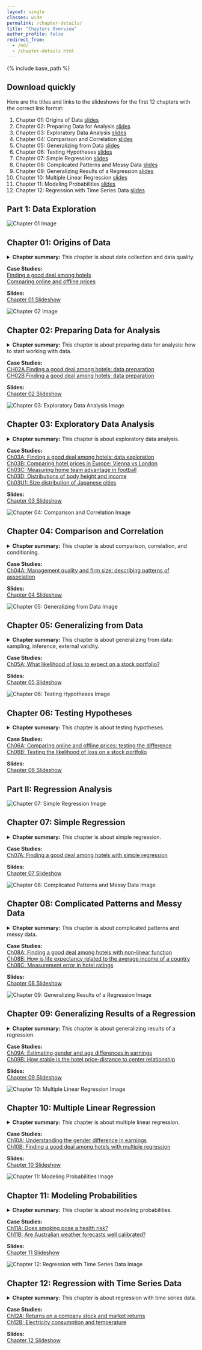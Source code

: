 ```yaml
---
layout: single
classes: wide
permalink: /chapter-details/
title: "Chapters Overview"
author_profile: false
redirect_from:
  - /md/
  - /chapter-details.html
---
```


{% include base_path %}

## Download quickly
Here are the titles and links to the slideshows for the first 12 chapters with the correct link format:

1. Chapter 01: Origins of Data [slides](https://gabors-data-analysis.com/images/slides-public/da-public-slides-ch01-v3-2023.pdf)  
2. Chapter 02: Preparing Data for Analysis [slides](https://gabors-data-analysis.com/images/slides-public/da-public-slides-ch02-v3-2023.pdf)  
3. Chapter 03: Exploratory Data Analysis [slides](https://gabors-data-analysis.com/images/slides-public/da-public-slides-ch03-v3-2023.pdf)  
4. Chapter 04: Comparison and Correlation [slides](https://gabors-data-analysis.com/images/slides-public/da-public-slides-ch04-v3-2023.pdf)  
5. Chapter 05: Generalizing from Data [slides](https://gabors-data-analysis.com/images/slides-public/da-public-slides-ch05-v3-2023.pdf)  
6. Chapter 06: Testing Hypotheses [slides](https://gabors-data-analysis.com/images/slides-public/da-public-slides-ch06-v3-2023.pdf)  
7. Chapter 07: Simple Regression [slides](https://gabors-data-analysis.com/images/slides-public/da-public-slides-ch07-v3-2023.pdf)  
8. Chapter 08: Complicated Patterns and Messy Data [slides](https://gabors-data-analysis.com/images/slides-public/da-public-slides-ch08-v3-2023.pdf)  
9. Chapter 09: Generalizing Results of a Regression [slides](https://gabors-data-analysis.com/images/slides-public/da-public-slides-ch09-v3-2023.pdf)  
10. Chapter 10: Multiple Linear Regression [slides](https://gabors-data-analysis.com/images/slides-public/da-public-slides-ch10-v3-2023.pdf)  
11. Chapter 11: Modeling Probabilities [slides](https://gabors-data-analysis.com/images/slides-public/da-public-slides-ch11-v3-2023.pdf)  
12. Chapter 12: Regression with Time Series Data [slides](https://gabors-data-analysis.com/images/slides-public/da-public-slides-ch12-v3-2023.pdf)  

## Part 1: Data Exploration


<div class="chapters">


<div class="chapter-card" id="chapter-01">
  <img src="/images/chapter-images/ch01-fig.png" alt="Chapter 01 Image">
  <div class="chapter-summary">
    <h2 class="chapter-title">Chapter 01: Origins of Data</h2>
    <details>
<summary><strong>Chapter summary:</strong> This chapter is about data collection and data quality.</summary>
      <p>This chapter starts by introducing <strong>key concepts of data</strong>. It then describes the most important <strong>methods of data collection</strong> used in business, economics, and policy analysis, such as <strong>web scraping</strong>, <strong>using administrative sources</strong>, and <strong>conducting surveys</strong>. We introduce aspects of data quality, such as <strong>validity and reliability of variables</strong> and <strong>coverage of observations</strong>. We discuss how to assess and link data quality to how the data was collected. We devote a section to <strong>Big Data</strong> to understand what it is and how it may differ from more traditional data. This chapter also covers <strong>sampling</strong>, including <strong>random sampling</strong> and potential biases due to <strong>noncoverage</strong> and <strong>nonresponse</strong>, as well as <strong>ethical issues</strong> and some <strong>good practices in data collection</strong>.</p>
    </details>
    <p>
      <strong>Case Studies:</strong><br>
      <a href="https://gabors-data-analysis.com/casestudies/#ch01a-finding-a-good-deal-among-hotels-data-collection">Finding a good deal among hotels</a><br>
      <a href="https://gabors-data-analysis.com/casestudies/#ch01b-comparing-online-and-offline-prices-data-collection">Comparing online and offline prices</a>
    </p>
    <p>
      <strong>Slides:</strong><br>
      <a href="/images/slides-public/da-public-slides-ch01-v3-2023.pdf">Chapter 01 Slideshow</a>
    </p>
  </div>
</div>

<div class="chapter-card" id="chapter-02">
  <img src="/images/chapter-images/ch02-fig.png" alt="Chapter 02 Image">
  <div class="chapter-summary">
    <h2 class="chapter-title">Chapter 02: Preparing Data for Analysis</h2>
    <details>
      <summary><strong>Chapter summary:</strong> This chapter is about preparing data for analysis: how to start working with data.</summary>
      <p>First, we clarify some concepts: <strong>types of variables</strong>, <strong>types of observations</strong>, <strong>data tables</strong>, and <strong>datasets</strong>. We then turn to the concept of <strong>tidy data</strong>: data tables with the same kinds of observations. We discuss potential issues with observations and variables, and how to deal with those issues. We describe <strong>good practices for the process of data cleaning</strong> and discuss the additional <strong>challenges of working with Big Data</strong>.</p>
        </details>
    <p>
      <strong>Case Studies:</strong><br>
      <a href="https://gabors-data-analysis.com/casestudies/#ch02a-finding-a-good-deal-among-hotels-data-preparation">CH02A Finding a good deal among hotels: data preparation</a><br>
      <a href="https://gabors-data-analysis.com/casestudies/#ch02b-finding-a-good-deal-among-hotels-data-preparation">CH02B Finding a good deal among hotels: data preparation</a>
    </p>
    <p>
      <strong>Slides:</strong><br>
      <a href="/images/slides-public/da-public-slides-ch02-v3-2023.pdf">Chapter 02 Slideshow</a>
    </p>
  </div>
</div>

<div class="chapter-card" id="chapter-03">
  <img src="/images/chapter-images/ch03-fig.png" alt="Chapter 03: Exploratory Data Analysis Image">
  <div class="chapter-summary">
    <h2 class="chapter-title">Chapter 03: Exploratory Data Analysis</h2>
    <details>
      <summary><strong>Chapter summary:</strong> This chapter is about exploratory data analysis.</summary>      
      <p>The chapter starts with <strong>exploratory data analysis</strong> is important. It then discusses some basic concepts such as <strong>frequencies</strong>, <strong>probabilities</strong>, <strong>distributions</strong>, and <strong>extreme values</strong>. It includes guidelines for producing informative graphs and tables for presentation and describes the most important <strong>summary statistics</strong>. The chapter and its appendix also cover some of the most important <strong>theoretical distributions</strong> and their uses.  
</p>
    </details>
    <p>
      <strong>Case Studies:</strong><br>
      <a href="https://gabors-data-analysis.com/casestudies/#ch03a-finding-a-good-deal-among-hotels-data-exploration">Ch03A: Finding a good deal among hotels: data exploration</a><br>
      <a href="https://gabors-data-analysis.com/casestudies/#ch03b-comparing-hotel-prices-in-europe-vienna-vs-london">Ch03B: Comparing hotel prices in Europe: Vienna vs London</a><br>
      <a href="https://gabors-data-analysis.com/casestudies/#ch03c-measuring-home-team-advantage-in-football">Ch03C: Measuring home team advantage in football</a><br>
      <a href="https://gabors-data-analysis.com/casestudies/#ch03d-distributions-of-body-height-and-income">Ch03D: Distributions of body height and income</a><br>
      <a href="https://gabors-data-analysis.com/casestudies/#ch03u1-size-distribution-of-japanese-cities">Ch03U1: Size distribution of Japanese cities</a>
    </p>
    <p>
      <strong>Slides:</strong><br>
      <a href="/images/slides-public/da-public-slides-ch03-v3-2023.pdf">Chapter 03 Slideshow</a>
    </p>
  </div>
</div>

<div class="chapter-card" id="chapter-04">
  <img src="/images/chapter-images/ch04-fig.png" alt="Chapter 04: Comparison and Correlation Image">
  <div class="chapter-summary">
    <h2 class="chapter-title">Chapter 04: Comparison and Correlation</h2>
    <details>
      <summary><strong>Chapter summary:</strong> This chapter is about comparison, correlation, and conditioning.</summary>
      <p>Most methods of data analysis are based on comparing values of one variable, <strong>y</strong>, across observations with different values of another variable, <strong>x</strong>, or more such variables. This chapter instroduces simple methods of such comparison. We start by emphasizing that we need to define both <strong>y</strong> and <strong>x</strong> precisely for meaningful comparisons, and we need to measure them well. We introduce <strong>conditioning</strong>, and we discuss <strong>conditional comparisons</strong>, or further conditioning, which takes values of other variables into account as well. We discuss <strong>conditional probabilities</strong>, <strong>conditional distributions</strong>, and <strong>conditional means</strong>. We introduce the related concepts of <strong>dependence</strong>, <strong>mean-dependence</strong>, and we introduce <strong>covariance</strong> and <strong>correlation</strong>. Throughout the chapter, we discuss informative <strong>visualization</strong> of the various kinds of comparisons.
</p>
    </details>
    <p>
      <strong>Case Studies:</strong><br>
      <a href="https://gabors-data-analysis.com/casestudies/#ch04a-management-quality-and-firm-size-describing-patterns-of-association">Ch04A: Management quality and firm size: describing patterns of association</a>
    </p>
    <p>
      <strong>Slides:</strong><br>
      <a href="/images/slides-public/da-public-slides-ch04-v3-2023.pdf">Chapter 04 Slideshow</a>
    </p>
  </div>
</div>

<div class="chapter-card" id="chapter-05">
  <img src="/images/chapter-images/ch05-fig.png" alt="Chapter 05: Generalizing from Data Image">
  <div class="chapter-summary">
    <h2 class="chapter-title">Chapter 05: Generalizing from Data</h2>
    <details>
      <summary><strong>Chapter summary:</strong> This chapter is about generalizing from data: sampling, inference, external validity.</summary>
      <p>This chapter introduces the conceptual issues with generalizing results from our data to the general pattern we care about and methods of statistical inference.
We start by discussing the <strong>two steps of the process of generalization</strong>: generalizing from the data to the <strong>general pattern our data represents</strong>, such as a population, and assessing how the <strong>general pattern that is relevant for the situation we care about</strong> relates to the general pattern our data represents. The first task is <strong>statistical inference</strong>, the second is assessing <strong>external validity</strong>. We introduce the conceptual framework of <strong>repeated samples</strong> and <strong>estimation</strong>. We introduce <strong>the standard error</strong> and <strong>the confidence interval</strong> that quantify the uncertainty of this step of generalization. We introduce two methods to estimate the standard error, <strong>the bootstrap</strong> and <strong>the standard error formula</strong>. Discussing external validity, we acknowledge that there are no readily available methods to quantify the uncertainty of this step of generalization, but we discuss how we can think about it and how we may use the results of additional data analysis to assess it.
</p>
    </details>
    <p>
      <strong>Case Studies:</strong><br>
      <a href="https://gabors-data-analysis.com/casestudies/#ch05a-what-likelihood-of-loss-to-expect-on-a-stock-portfolio">Ch05A: What likelihood of loss to expect on a stock portfolio?</a>
    </p>
    <p>
      <strong>Slides:</strong><br>
      <a href="/images/slides-public/da-public-slides-ch05-v3-2023.pdf">Chapter 05 Slideshow</a>
    </p>
  </div>
</div>

<div class="chapter-card" id="chapter-06">
  <img src="/images/chapter-images/ch06-fig.png" alt="Chapter 06: Testing Hypotheses Image">
  <div class="chapter-summary">
    <h2 class="chapter-title">Chapter 06: Testing Hypotheses</h2>
    <details>
      <summary><strong>Chapter summary:</strong> This chapter is about testing hypotheses.</summary>
      <p>This chapter introduces the logic and practice of testing hypotheses.
We describe the <strong>steps of hypothesis testing</strong> and discuss two alternative ways to carry it out: one with the help of a <strong>test statistic</strong> and a <strong>critical value</strong>, and another one with the help of a <strong>p-value</strong>. We discuss how decision rules are derived from our desire to control the likelihood of making erroneous decisions (<strong>false positives</strong> and <strong>false negatives</strong>), and how <strong>significance levels</strong>, <strong>power</strong>, and <strong>p-values</strong> are related to the likelihood of those errors.  We focus on testing hypotheses about averages, but, as we show in one of our case studies, this focus is less restrictive than it may appear. The chapter covers <strong>one-sided versus two-sided alternatives</strong>, issues with <strong>testing multiple hypotheses</strong>, the perils of <strong>p-hacking</strong>, and some issues with testing on Big Data.  
</p>
    </details>
    <p>
      <strong>Case Studies:</strong><br>
      <a href="https://gabors-data-analysis.com/casestudies/#ch06a-comparing-online-and-offline-prices-testing-the-difference">Ch06A: Comparing online and offline prices: testing the difference</a><br>
      <a href="https://gabors-data-analysis.com/casestudies/#ch06b-testing-the-likelihood-of-loss-on-a-stock-portfolio">Ch06B: Testing the likelihood of loss on a stock portfolio</a>
    </p>
    <p>
      <strong>Slides:</strong><br>
      <a href="/images/slides-public/da-public-slides-ch06-v3-2023.pdf">Chapter 06 Slideshow</a>
    </p>
  </div>
</div>

## Part II: Regression Analysis

<div class="chapter-card" id="chapter-07">
  <img src="/images/chapter-images/ch07-fig.png" alt="Chapter 07: Simple Regression Image">
  <div class="chapter-summary">
    <h2 class="chapter-title">Chapter 07: Simple Regression</h2>
    <details>
      <summary><strong>Chapter summary:</strong> This chapter is about simple regression.</summary>
      <p>In this chapter, we introduce <strong>simple non-parametric regression</strong> and <strong>simple linear regression</strong>.
We discuss nonparametric regressions such as <strong>bin scatters</strong>, <strong>step functions</strong> and <strong>lowess</strong> regressions and their visualization. The larger part of the chapter discusses simple linear regression in detail. We introduce the <strong>regression equation</strong>, how its coefficients are <strong>estimated</strong> in actual data by the method of <strong>ordinary least squares (OLS)</strong>, and we emphasize how to <strong>interpret the coefficients</strong>. We introduce the concepts of <strong>predicted value</strong>, <strong>residual</strong>, and <strong>goodness of fit</strong>, and we discuss the relationship between regression and correlation. We end with a note on the relationship between causation and regression.</p>
    </details>
    <p>
      <strong>Case Studies:</strong><br>
      <a href="https://gabors-data-analysis.com/casestudies/#ch07a-finding-a-good-deal-among-hotels-with-simple-regression">Ch07A: Finding a good deal among hotels with simple regression</a>
    </p>
    <p>
      <strong>Slides:</strong><br>
      <a href="/images/slides-public/da-public-slides-ch07-v3-2023.pdf">Chapter 07 Slideshow</a>
    </p>
  </div>
</div>

<div class="chapter-card" id="chapter-08">
  <img src="/images/chapter-images/ch08-fig.png" alt="Chapter 08: Complicated Patterns and Messy Data Image">
  <div class="chapter-summary">
    <h2 class="chapter-title">Chapter 08: Complicated Patterns and Messy Data</h2>
    <details>
      <summary><strong>Chapter summary:</strong> This chapter is about complicated patterns and messy data.</summary>
      <p>The first part of this chapter covers how linear regression analysis can accommodate nonlinear patterns. We discuss transforming either or both the dependent variable and the explanatory variable, such as <strong>taking log</strong>; <strong>piecewise linear spline</strong>; and <strong>quadratic</strong> and <strong>higher-order polynomials</strong>. We discuss whether and when to apply each technique, we emphasize the <strong>correct interpretation of the coefficients</strong> of these regressions and how we may <strong>visualize</strong> their results.  
The second half of the chapter discusses potential issues with regression analysis with <strong>influential observations</strong> and <strong>measurement error in variables</strong>. The chapter closes by discussing whether and how to use <strong>weights in regression analysis</strong>.</p>
    </details>
    <p>
      <strong>Case Studies:</strong><br>
      <a href="https://gabors-data-analysis.com/casestudies/#ch08a-finding-a-good-deal-among-hotels-with-non-linear-function">Ch08A: Finding a good deal among hotels with non-linear function</a><br>
      <a href="https://gabors-data-analysis.com/casestudies/#ch08b-how-is-life-expectancy-related-to-the-average-income-of-a-country">Ch08B: How is life expectancy related to the average income of a country</a><br>
      <a href="https://gabors-data-analysis.com/casestudies/#ch08c-measurement-error-in-hotel-ratings">Ch08C: Measurement error in hotel ratings</a>
    </p>
    <p>
      <strong>Slides:</strong><br>
      <a href="/images/slides-public/da-public-slides-ch08-v3-2023.pdf">Chapter 08 Slideshow</a>
    </p>
  </div>
</div>

<div class="chapter-card" id="chapter-09">
  <img src="/images/chapter-images/ch09-fig.png" alt="Chapter 09: Generalizing Results of a Regression Image">
  <div class="chapter-summary">
    <h2 class="chapter-title">Chapter 09: Generalizing Results of a Regression</h2>
    <details>
      <summary><strong>Chapter summary:</strong> This chapter is about generalizing results of a regression.</summary>
      <p>This chapter discusses the methods of generalizing results of a linear regression from our data to the general pattern we care about.
We start by describing the two steps of generalization in the context of regression analysis: <strong>statistical inference</strong> and <strong>external validity</strong>. Then we turn to statistical inference: quantifying uncertainty brought about by generalizing to the general pattern represented by our data. We discuss how to <strong>estimate the standard errors and confidence intervals</strong> of the estimates of the regression coefficients, how to <strong>estimate prediction intervals</strong>, and how to <strong>test hypotheses about regression coefficients</strong>. We introduce <strong>ways to visualize</strong> the confidence interval and the prediction interval together with the regression line, and we introduce the standard way to <strong>present the results of regression analysis</strong> in tables.</p>
    </details>
    <p>
      <strong>Case Studies:</strong><br>
      <a href="https://gabors-data-analysis.com/casestudies/#ch09a-estimating-gender-and-age-differences-in-earnings">Ch09A: Estimating gender and age differences in earnings</a><br>
      <a href="https://gabors-data-analysis.com/casestudies/#ch09b-how-stable-is-the-hotel-price-distance-to-center-relationship">Ch09B: How stable is the hotel price-distance to center relationship</a>
    </p>
    <p>
      <strong>Slides:</strong><br>
      <a href="/images/slides-public/da-public-slides-ch09-v3-2023.pdf">Chapter 09 Slideshow</a>
    </p>
  </div>
</div>

<div class="chapter-card" id="chapter-10">
  <img src="/images/chapter-images/ch10-fig.png" alt="Chapter 10: Multiple Linear Regression Image">
  <div class="chapter-summary">
    <h2 class="chapter-title">Chapter 10: Multiple Linear Regression</h2>
    <details>
      <summary><strong>Chapter summary:</strong> This chapter is about multiple linear regression.</summary>
      <p>This chapter introduces <strong>multiple regression</strong>.
We start by discussing why and when we should estimate a multiple regression and how to interpret its coefficients. We then turn to how to construct and interpret <strong>confidence intervals of regression coefficients</strong> and <strong>test hypotheses about regression coefficients</strong>. We discuss the relationship between multiple regression and simple regression and derive the <strong>omitted variable bias</strong>. We explain that piecewise linear splines and polynomial regressions are technically multiple linear regressions without the same interpretation of the coefficients. We discuss how to include <strong>categorical explanatory variables</strong> as well as <strong>interactions</strong> that help uncover different slopes for groups. We include an informal discussion on how to decide what explanatory variables to include and in what functional form. Finally, we discuss why a typical multiple regression with cross-sectional observational data is not a <strong>ceteris paribus</strong> comparison, and that, as a result, it may get us closer to causal interpretation without fully uncovering it.</p>
    </details>
    <p>
      <strong>Case Studies:</strong><br>
      <a href="https://gabors-data-analysis.com/casestudies/#ch10a-understanding-the-gender-difference-in-earnings">Ch10A: Understanding the gender difference in earnings</a><br>
      <a href="https://gabors-data-analysis.com/casestudies/#ch10b-finding-a-good-deal-among-hotels-with-multiple-regression">Ch10B: Finding a good deal among hotels with multiple regression</a>
    </p>
    <p>
      <strong>Slides:</strong><br>
      <a href="/images/slides-public/da-public-slides-ch10-v3-2023.pdf">Chapter 10 Slideshow</a>
    </p>
  </div>
</div>

<div class="chapter-card" id="chapter-11">
  <img src="/images/chapter-images/ch11-fig.png" alt="Chapter 11: Modeling Probabilities Image">
  <div class="chapter-summary">
    <h2 class="chapter-title">Chapter 11: Modeling Probabilities</h2>
    <details>
      <summary><strong>Chapter summary:</strong> This chapter is about modeling probabilities.</summary>
      <p>This chapter introduces probability models that have a <strong>binary dependent variable</strong>.
It starts with the <strong>linear probability model</strong>, and we discuss the interpretation of its coefficients. Linear probability models are usually fine to uncover average associations, but they may be less good for prediction. The chapter introduces the two commonly used alternative models, <strong>the logit</strong> and <strong>the probit</strong>. Their coefficients are hard to interpret; we introduce <strong>marginal differences</strong> that are transformations of the coefficients and have interpretations similar to the coefficients of linear regressions. We argue that linear probability, logit, and probit models often produce very similar results in terms of the associations with explanatory variables, but they may lead to different predictions. We discuss and compare various measures of fit for probability models, such as the <strong>Brier-score</strong>, and we introduce the concept of <strong>calibration</strong>. We end by explaining how data analysts can analyze more complicated *y* variables, such as <strong>ordinal qualitative variables</strong> or <strong>duration variables</strong>, by turning them into binary ones and estimating probability models.</p>
    </details>
    <p>
      <strong>Case Studies:</strong><br>
      <a href="https://gabors-data-analysis.com/casestudies/#ch11a-does-smoking-pose-a-health-risk">Ch11A: Does smoking pose a health risk?</a><br>
      <a href="https://gabors-data-analysis.com/casestudies/#ch11b-are-australian-weather-forecasts-well-calibrated">Ch11B: Are Australian weather forecasts well calibrated?</a>
    </p>
    <p>
      <strong>Slides:</strong><br>
      <a href="/images/slides-public/da-public-slides-ch11-v3-2023.pdf">Chapter 11 Slideshow</a>
    </p>
  </div>
</div>

<div class="chapter-card" id="chapter-12">
  <img src="/images/chapter-images/ch12-fig.png" alt="Chapter 12: Regression with Time Series Data Image">
  <div class="chapter-summary">
    <h2 class="chapter-title">Chapter 12: Regression with Time Series Data</h2>
    <details>
      <summary><strong>Chapter summary:</strong> This chapter is about regression with time series data.</summary>
      <p>In this chapter we discuss the opportunities and challenges brought about by regression analysis of time series data and how to address those challenges.
The chapter starts by discussing features of time series variables, such as <strong>trends</strong>, <strong>seasonality</strong>, <strong>random walk</strong>, and <strong>serial correlation</strong>. We explain why those features make regression analysis challenging and what we can do about them. In particular, we discuss when it’s a good idea to transform the *y* and *x* variables into differences, or relative differences. We introduce two methods to get appropriate standard error estimates in time series regressions: <strong>the Newey–West standard error estimator</strong> and including the <strong>lagged *y* variable</strong> on the right-hand side. We also discuss how we can estimate delayed associations by adding <strong>lags of *x*</strong> to a time series regression, and how we can directly estimate <strong>cumulative, or long run, associations</strong> in such a regression.</p>
    </details>
    <p>
      <strong>Case Studies:</strong><br>
      <a href="https://gabors-data-analysis.com/casestudies/#ch12a-returns-on-a-company-stock-and-market-returns">Ch12A: Returns on a company stock and market returns</a><br>
      <a href="https://gabors-data-analysis.com/casestudies/#ch12b-electricity-consumption-and-temperature">Ch12B: Electricity consumption and temperature</a>
    </p>
    <p>
      <strong>Slides:</strong><br>
      <a href="/images/slides-public/da-public-slides-ch12-v3-2023.pdf">Chapter 12 Slideshow</a>
    </p>
  </div>
</div>




